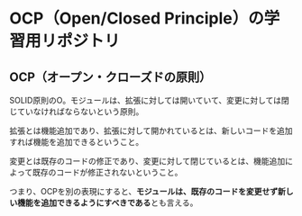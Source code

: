 # OCP（Open/Closed Principle）の学習用リポジトリ

## OCP（オープン・クローズドの原則）

SOLID原則のO。モジュールは、拡張に対しては開いていて、変更に対しては閉じていなければならないという原則。  

拡張とは機能追加であり、拡張に対して開かれているとは、新しいコードを追加すれば機能を追加できるということ。  

変更とは既存のコードの修正であり、変更に対して閉じているとは、機能追加によって既存のコードが修正されないということ。  

つまり、OCPを別の表現にすると、**モジュールは、既存のコードを変更せず新しい機能を追加できるようにすべきである**とも言える。  
